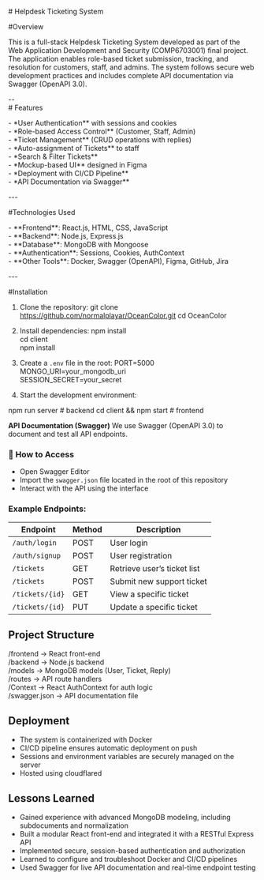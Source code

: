 \# Helpdesk Ticketing System

\#Overview

This is a full-stack Helpdesk Ticketing System developed as part of the Web Application Development and Security (COMP6703001) final project. The application enables role-based ticket submission, tracking, and resolution for customers, staff, and admins. The system follows secure web development practices and includes complete API documentation via Swagger (OpenAPI 3.0).

\--  
\# Features

\- \*User Authentication\*\* with sessions and cookies  
\- \*Role-based Access Control\*\* (Customer, Staff, Admin)  
\- \*Ticket Management\*\* (CRUD operations with replies)  
\-  \*Auto-assignment of Tickets\*\* to staff  
\- \*Search & Filter Tickets\*\*  
\- \*Mockup-based UI\*\* designed in Figma  
\-  \*Deployment with CI/CD Pipeline\*\*  
\- \*API Documentation via Swagger\*\*

\---

\#Technologies Used

\- \*\*Frontend\*\*: React.js, HTML, CSS, JavaScript  
\- \*\*Backend\*\*: Node.js, Express.js  
\- \*\*Database\*\*: MongoDB with Mongoose  
\- \*\*Authentication\*\*: Sessions, Cookies, AuthContext  
\- \*\*Other Tools\*\*: Docker, Swagger (OpenAPI), Figma, GitHub, Jira

\---

\#Installation

1. Clone the repository:
git clone https://github.com/normalplayar/OceanColor.git
cd OceanColor

2. Install dependencies:
npm install  
cd client  
npm install

3. Create a `.env` file in the root:
PORT=5000  
MONGO\_URI=your\_mongodb\_uri  
SESSION\_SECRET=your\_secret

4. Start the development environment:

npm run server   \# backend
cd client && npm start   \# frontend

**API Documentation (Swagger)**
We use Swagger (OpenAPI 3.0) to document and test all API endpoints.
### 🔗 How to Access
* Open Swagger Editor  
* Import the `swagger.json` file located in the root of this repository  
* Interact with the API using the interface

### **Example Endpoints:**

| Endpoint | Method | Description |
| ----- | ----- | ----- |
| `/auth/login` | POST | User login |
| `/auth/signup` | POST | User registration |
| `/tickets` | GET | Retrieve user’s ticket list |
| `/tickets` | POST | Submit new support ticket |
| `/tickets/{id}` | GET | View a specific ticket |
| `/tickets/{id}` | PUT | Update a specific ticket |

## **Project Structure**

/frontend          → React front-end  
/backend          → Node.js backend  
/models          → MongoDB models (User, Ticket, Reply)  
/routes          → API route handlers  
/Context         → React AuthContext for auth logic  
/swagger.json    → API documentation file

## **Deployment**

* The system is containerized with Docker  
* CI/CD pipeline ensures automatic deployment on push  
* Sessions and environment variables are securely managed on the server  
* Hosted using cloudflared

## **Lessons Learned**

* Gained experience with advanced MongoDB modeling, including subdocuments and normalization  
* Built a modular React front-end and integrated it with a RESTful Express API  
* Implemented secure, session-based authentication and authorization  
* Learned to configure and troubleshoot Docker and CI/CD pipelines  
* Used Swagger for live API documentation and real-time endpoint testing  

